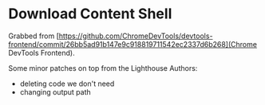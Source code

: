 # Download Content Shell

Grabbed from [https://github.com/ChromeDevTools/devtools-frontend/commit/26bb5ad91b147e9c918819711542ec2337d6b268](Chrome DevTools Frontend).

Some minor patches on top from the Lighthouse Authors:

* deleting code we don't need
* changing output path
